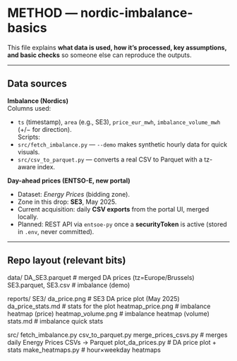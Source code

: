 # METHOD — nordic-imbalance-basics

This file explains **what data is used, how it’s processed, key assumptions, and basic checks** so someone else can reproduce the outputs.

---

## Data sources

**Imbalance (Nordics)**  
Columns used:  
- `ts` (timestamp), `area` (e.g., SE3), `price_eur_mwh`, `imbalance_volume_mwh` (+/− for direction).  
Scripts:  
- `src/fetch_imbalance.py` — `--demo` makes synthetic hourly data for quick visuals.  
- `src/csv_to_parquet.py` — converts a real CSV to Parquet with a tz-aware index.

**Day-ahead prices (ENTSO-E, new portal)**  
- Dataset: *Energy Prices* (bidding zone).  
- Zone in this drop: **SE3**, May 2025.  
- Current acquisition: daily **CSV exports** from the portal UI, merged locally.  
- Planned: REST API via `entsoe-py` once a **securityToken** is active (stored in `.env`, never committed).

---

## Repo layout (relevant bits)

data/
  DA_SE3.parquet                  # merged DA prices (tz=Europe/Brussels)
  SE3.parquet, SE3.csv            # imbalance (demo)

reports/
  SE3/
    da_price.png                  # SE3 DA price plot (May 2025)
    da_price_stats.md             # stats for the plot
    heatmap_price.png             # imbalance heatmap (price)
    heatmap_volume.png            # imbalance heatmap (volume)
    stats.md                      # imbalance quick stats

src/
  fetch_imbalance.py
  csv_to_parquet.py
  merge_prices_csvs.py            # merges daily Energy Prices CSVs → Parquet
  plot_da_prices.py               # DA price plot + stats
  make_heatmaps.py                # hour×weekday heatmaps

